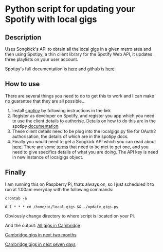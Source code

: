 # Python script for updating your Spotify with local gigs

## Description

Uses Songkick's API to obtain all the local gigs in
a given metro area and then using Spotipy, a thin client
library for the Spotify Web API, it updates three playlists
on your user account. 

Spotipy's full documentation is [here](http://spotipy.readthedocs.org/)
and github is [here](https://github.com/plamere/spotipy)

## How to use

There are several things you need to do to get this to work and I
can make no guarantee that they are all possible...

1. Install [spotipy](https://github.com/plamere/spotipy) by following instructions in the link
2. Register as developer on Spotify, and register you app which you need to use the client
details to authorise. Details on how to do this are in the spotipy [documentation](http://spotipy.readthedocs.org/)
3. These client details need to be plug into the localgigs.py file for OAuth2 authorisation, the details of which are in the spotipy docs.
3. Finally you would need to get a Songkick API which you can read about [here.](https://www.songkick.com/developer) 
There are some [terms](https://www.songkick.com/developer/api-terms-of-use) that need to be met to get one,
and you need to give specifics details of what you are doing. The API key is need in new instance of localgigs object.

## Finally
I am running this on Raspberry Pi, thats always on, so I just scheduled it to run at 1:00am everyday
with the following commands:

```
crontab -e

0 1 * * * cd /home/pi/local-gigs && ./update_gigs.py
```

Obviously change directory to where script is located on your Pi.

And the output:
[All gigs in Cambridge](https://open.spotify.com/user/slothy123/playlist/3SwUqPw2AfjrnJgbPRel9e?si=uWMh1ZjWQyeVoFqjuAmC0Q)

[Cambridge gigs in next two months](https://open.spotify.com/user/slothy123/playlist/6VmM1CaAl8N1CASqtokcKS?si=5TUosc1RTPSvrKFd8833DQ)

[Cambridge gigs in next seven days](https://open.spotify.com/user/slothy123/playlist/3B8FpvIHyzHAxcPOmlGiMq?si=JcVCqTabRtSIaNkIQKgXIQ)